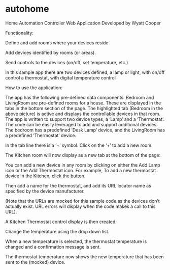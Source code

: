 # autohome

Home Automation Controller Web Application
Developed by Wyatt Cooper


Functionality:

Define and add rooms where your devices reside

Add devices identified by rooms (or areas).

Send controls to the devices (on/off, set temperature, etc.)

In this sample app there are two devices defined, 
a lamp or light, with on/off control
a thermostat, with digital temperature control

How to use the application:



The app has the following pre-defined data components:
Bedroom and LivingRoom are pre-defined rooms for a house.  These are displayed in the tabs in the bottom section of the page.  The highlighted tab (Bedroom in the above picture) is active and displays the controllable devices in that room.   
The app is written to support two device types, a ‘Lamp’ and a ‘Thermostat’.  The code can be easily leveraged to add and support additional devices.   
The bedroom has a predefined ‘Desk Lamp’ device, and the LivingRoom has a predefined ‘Thermostat’ device.   

In the tab line there is a ‘+’ symbol.  Click on the ‘+’ to add a new room.   




The Kitchen room will now display as a new tab at the bottom of the page:










You can add a new device in any room by clicking on either the Add Lamp icon or the Add Thermostat icon.  For example, To add a new thermostat device in the Kitchen, click the  button.





Then add a name for the thermostat, and add its URL locator name as specified by the device manufacturer.

(Note that the URLs are mocked for this sample code as the devices don’t actually exist. URL errors will display when the code makes a call to this URL).  



A Kitchen Thermostat control display is then created.          

Change the temperature using the drop down list.




When a new temperature is selected, the thermostat temperature is changed and a confirmation message is sent.



The thermostat temperature now shows the new temperature that has been sent to the (mocked) device.   

